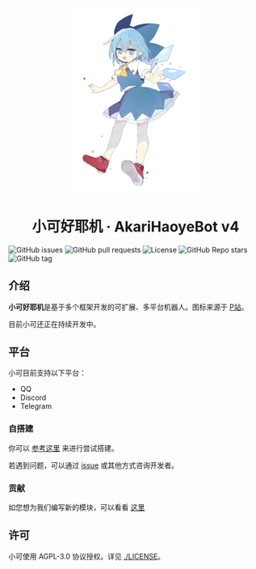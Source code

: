 <div align="center">
  <img width="256" src="./assets/character_marked.png" alt="logo">

# 小可好耶机 · AkariHaoyeBot v4

</div>

![GitHub issues](https://img.shields.io/github/issues/cloudw233/akari-haoye-bot) ![GitHub pull requests](https://img.shields.io/github/issues-pr/cloudw233/akari-haoye-bot) ![License](https://img.shields.io/github/license/cloudw233/akari-haoye-bot) ![GitHub Repo stars](https://img.shields.io/github/stars/cloudw233/akari-haoye-bot?style=social) ![GitHub tag](https://img.shields.io/github/v/tag/cloudw233/akari-haoye-bot?include_prereleases)

## 介绍

**小可好耶机**是基于多个框架开发的可扩展、多平台机器人。图标来源于 [P站](https://www.pixiv.net/artworks/98830047)。

目前小可还正在持续开发中。

## 平台

小可目前支持以下平台：

-   QQ
-   Discord
-   Telegram

### 自搭建

你可以 [参考这里](./DEPLOY.md) 来进行尝试搭建。

若遇到问题，可以通过 [issue](https://github.com/cloudw233/akari-haoye-bot/issues/new) 或其他方式咨询开发者。

### 贡献

如您想为我们编写新的模块，可以看看 [这里](https://bot.teahouse.team/wiki/%E6%96%B0%E5%BB%BA%E6%A8%A1%E5%9D%97%E6%8C%87%E5%8D%97)

## 许可

小可使用 AGPL-3.0 协议授权。详见 [./LICENSE](./LICENSE)。
